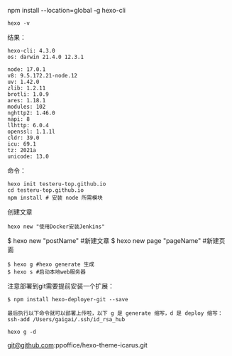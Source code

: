 npm install --location=global -g hexo-cli
```
hexo -v
```

结果：
```
hexo-cli: 4.3.0
os: darwin 21.4.0 12.3.1

node: 17.0.1
v8: 9.5.172.21-node.12
uv: 1.42.0
zlib: 1.2.11
brotli: 1.0.9
ares: 1.18.1
modules: 102
nghttp2: 1.46.0
napi: 8
llhttp: 6.0.4
openssl: 1.1.1l
cldr: 39.0
icu: 69.1
tz: 2021a
unicode: 13.0
```


命令：
```
hexo init testeru-top.github.io
cd testeru-top.github.io 
npm install # 安装 node 所需模块

```



创建文章
```
hexo new "使用Docker安装Jenkins"
```

$ hexo new "postName" #新建文章 $ hexo new page "pageName" #新建页面


```
$ hexo g #hexo generate 生成 
$ hexo s #启动本地web服务器
```


注意部署到git需要提前安装一个扩展：

```
$ npm install hexo-deployer-git --save

最后执行以下命令就可以部署上传啦，以下 g 是 generate 缩写，d 是 deploy 缩写：
ssh-add /Users/gaigai/.ssh/id_rsa_hub

hexo g -d
```



git@github.com:ppoffice/hexo-theme-icarus.git